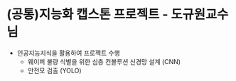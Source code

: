 # (공통)지능화 캡스톤 프로젝트 - 도규원교수님

  - 인공지능지식을 활용하여 프로젝트 수행
      - 웨이퍼 불량 식별을 위한 심층 컨볼루션 신경망 설계 (CNN)
      - 안전모 검출 (YOLO)
